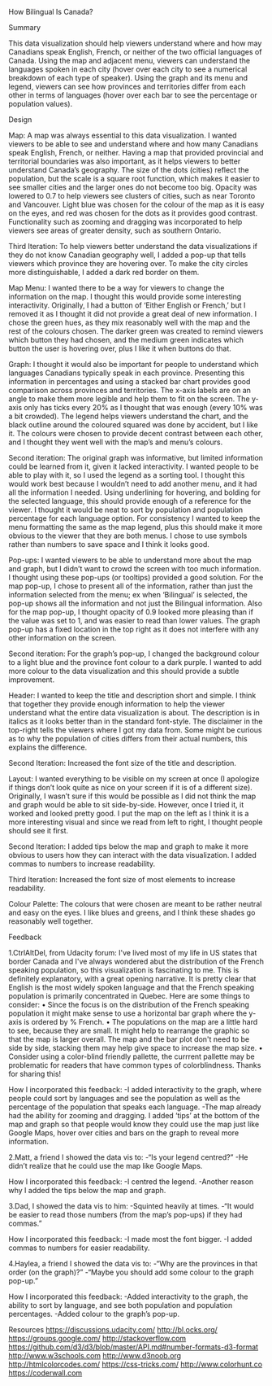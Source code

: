 How Bilingual Is Canada?

Summary

This data visualization should help viewers understand where and how may Canadians speak English, French, or neither of the two official languages of Canada. Using the map and adjacent menu, viewers can understand the languages spoken in each city (hover over each city to see a numerical breakdown of each type of speaker). Using the graph and its menu and legend, viewers can see how provinces and territories differ from each other in terms of languages (hover over each bar to see the percentage or population values).

Design

Map: 
A map was always essential to this data visualization. I wanted viewers to be able to see and understand where and how many Canadians speak English, French, or neither. Having a map that provided provincial and territorial boundaries was also important, as it helps viewers to better understand Canada’s geography. The size of the dots (cities) reflect the population, but the scale is a square root function, which makes it easier to see smaller cities and the larger ones do not become too big. Opacity was lowered to 0.7 to help viewers see clusters of cities, such as near Toronto and Vancouver. Light blue was chosen for the colour of the map as it is easy on the eyes, and red was chosen for the dots as it provides good contrast. Functionality such as zooming and dragging was incorporated to help viewers see areas of greater density, such as southern Ontario.

Third Iteration:
To help viewers better understand the data visualizations if they do not know Canadian geography well, I added a pop-up that tells viewers which province they are hovering over. To make the city circles more distinguishable, I added a dark red border on them. 

Map Menu:
I wanted there to be a way for viewers to change the information on the map. I thought this would provide some interesting interactivity. Originally, I had a button of ‘Either English or French,’ but I removed it as I thought it did not provide a great deal of new information. I chose the green hues, as they mix reasonably well with the map and the rest of the colours chosen. The darker green was created to remind viewers which button they had chosen, and the medium green indicates which button the user is hovering over, plus I like it when buttons do that.

Graph:
I thought it would also be important for people to understand which languages Canadians typically speak in each province. Presenting this information in percentages and using a stacked bar chart provides good comparison across provinces and territories. The x-axis labels are on an angle to make them more legible and help them to fit on the screen. The y-axis only has ticks every 20% as I thought that was enough (every 10% was a bit crowded). The legend helps viewers understand the chart, and the black outline around the coloured squared was done by accident, but I like it. The colours were chosen to provide decent contrast between each other, and I thought they went well with the map’s and menu’s colours. 

Second iteration:
The original graph was informative, but limited information could be learned from it, given it lacked interactivity. I wanted people to be able to play with it, so I used the legend as a sorting tool. I thought this would work best because I wouldn’t need to add another menu, and it had all the information I needed. Using underlining for hovering, and bolding for the selected language, this should provide enough of a reference for the viewer. I thought it would be neat to sort by population and population percentage for each language option. For consistency I wanted to keep the menu formatting the same as the map legend, plus this should make it more obvious to the viewer that they are both menus. I chose to use symbols rather than numbers to save space and I think it looks good.

Pop-ups:
I wanted viewers to be able to understand more about the map and graph, but I didn’t want to crowd the screen with too much information. I thought using these pop-ups (or tooltips) provided a good solution. For the map pop-up, I chose to present all of the information, rather than just the information selected from the menu; ex when ‘Bilingual’ is selected, the pop-up shows all the information and not just the Bilingual information. Also for the map pop-up, I thought opacity of 0.9 looked more pleasing than if the value was set to 1, and was easier to read than lower values. The graph pop-up has a fixed location in the top right as it does not interfere with any other information on the screen.

Second iteration:
For the graph’s pop-up, I changed the background colour to a light blue and the province font colour to a dark purple. I wanted to add more colour to the data visualization and this should provide a subtle improvement.

Header:
I wanted to keep the title and description short and simple. I think that together they provide enough information to help the viewer understand what the entire data visualization is about. The description is in italics as it looks better than in the standard font-style. The disclaimer in the top-right tells the viewers where I got my data from. Some might be curious as to why the population of cities differs from their actual numbers, this explains the difference. 

Second Iteration:
Increased the font size of the title and description. 

Layout:
I wanted everything to be visible on my screen at once (I apologize if things don’t look quite as nice on your screen if it is of a different size). Originally, I wasn’t sure if this would be possible as I did not think the map and graph would be able to sit side-by-side. However, once I tried it, it worked and looked pretty good. I put the map on the left as I think it is a more interesting visual and since we read from left to right, I thought people should see it first. 

Second Iteration:
I added tips below the map and graph to make it more obvious to users how they can interact with the data visualization. I added commas to numbers to increase readability.

Third Iteration:
Increased the font size of most elements to increase readability.

Colour Palette:
The colours that were chosen are meant to be rather neutral and easy on the eyes. I like blues and greens, and I think these shades go reasonably well together.

Feedback


1.CtrlAltDel, from Udacity forum:
I've lived most of my life in US states that border Canada and I've always wondered abut the distribution of the French speaking population, so this visualization is fascinating to me. This is definitely explanatory, with a great opening narrative. It is pretty clear that English is the most widely spoken language and that the French speaking population is primarily concentrated in Quebec. Here are some things to consider:
	•	Since the focus is on the distribution of the French speaking population it might make sense to use a horizontal bar graph where the y-axis is ordered by % French.
	•	The populations on the map are a little hard to see, because they are small. It might help to rearrange the graphic so that the map is larger overall. The map and the bar plot don't need to be side by side, stacking them may help give space to increase the map size.
	•	Consider using a color-blind friendly pallette, the currrent pallette may be problematic for readers that have common types of colorblindness.
Thanks for sharing this!

How I incorporated this feedback:
-I added interactivity to the graph, where people could sort by languages and see the population as well as the percentage of the population that speaks each language.
-The map already had the ability for zooming and dragging. I added ‘tips’ at the bottom of the map and graph so that people would know they could use the map just like Google Maps, hover over cities and bars on the graph to reveal more information.

2.Matt, a friend I showed the data vis to:
-“Is your legend centred?”
-He didn’t realize that he could use the map like Google Maps.

How I incorporated this feedback:
-I centred the legend.
-Another reason why I added the tips below the map and graph.

3.Dad, I showed the data vis to him:
-Squinted heavily at times.
-“It would be easier to read those numbers (from the map’s pop-ups) if they had commas.”

How I incorporated this feedback:
-I made most the font bigger.
-I added commas to numbers for easier readability.

4.Haylea, a friend I showed the data vis to:
-“Why are the provinces in that order (on the graph)?”
-“Maybe you should add some colour to the graph pop-up.”

How I incorporated this feedback:
-Added interactivity to the graph, the ability to sort by language, and see both population and population percentages.
-Added colour to the graph’s pop-up.

Resources
https://discussions.udacity.com/
http://bl.ocks.org/
https://groups.google.com/
http://stackoverflow.com
https://github.com/d3/d3/blob/master/API.md#number-formats-d3-format
http://www.w3schools.com
http://www.d3noob.org
http://htmlcolorcodes.com/
https://css-tricks.com/
http://www.colorhunt.co
https://coderwall.com

